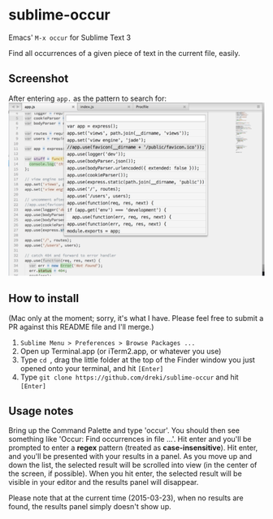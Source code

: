 # sublime-occur

Emacs' `M-x occur` for Sublime Text 3

Find all occurrences of a given piece of text in the current file, easily.

## Screenshot

After entering `app.` as the pattern to search for:
![screenshot](screenshot.png)

## How to install

(Mac only at the moment; sorry, it's what I have. Please feel free to submit a PR against this README file and I'll merge.)

1. `Sublime Menu > Preferences > Browse Packages ...`
2. Open up Terminal.app (or iTerm2.app, or whatever you use)
3. Type `cd `, drag the little folder at the top of the Finder window you just opened onto your terminal, and hit `[Enter]`
4. Type `git clone https://github.com/dreki/sublime-occur` and hit `[Enter]`

## Usage notes

Bring up the Command Palette and type 'occur'. You should then see something like 'Occur: Find occurrences in file ...'. Hit enter and you'll be prompted to enter a **regex** pattern (treated as **case-insensitive**). Hit enter, and you'll be presented with your results in a panel. As you move up and down the list, the selected result will be scrolled into view (in the center of the screen, if possible). When you hit enter, the selected result will be visible in your editor and the results panel will disappear.

Please note that at the current time (2015-03-23), when no results are found, the results panel simply doesn't show up.
